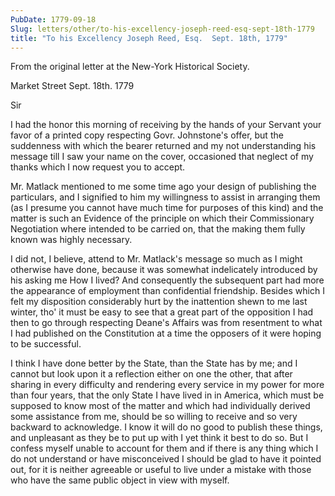 ```yaml
---
PubDate: 1779-09-18
Slug: letters/other/to-his-excellency-joseph-reed-esq-sept-18th-1779
title: "To his Excellency Joseph Reed, Esq.  Sept. 18th, 1779"
---
```


   From the original letter at the New-York Historical Society.

   Market Street Sept. 18th. 1779

   Sir

   I had the honor this morning of receiving by the hands of your Servant
   your favor of a printed copy respecting Govr. Johnstone's offer, but
   the suddenness with which the bearer returned and my not understanding his
   message till I saw your name on the cover, occasioned that neglect of my
   thanks which I now request you to accept.

   Mr. Matlack mentioned to me some time ago your design of publishing the
   particulars, and I signified to him my willingness to assist in arranging
   them (as I presume you cannot have much time for purposes of this kind)
   and the matter is such an Evidence of the principle on which their
   Commissionary Negotiation where intended to be carried on, that the making
   them fully known was highly necessary.

   I did not, I believe, attend to Mr. Matlack's message so much as I might
   otherwise have done, because it was somewhat indelicately introduced by
   his asking me How I lived? And consequently the subsequent part had more
   the appearance of employment than confidential friendship. Besides which I
   felt my disposition considerably hurt by the inattention shewn to me last
   winter, tho' it must be easy to see that a great part of the opposition
   I had then to go through respecting Deane's Affairs was from resentment to
   what I had published on the Constitution at a time the opposers of it were
   hoping to be successful. 
   
   I think I have done better by the State, than the
   State has by me; and I cannot but look upon it a reflection either on one
   the other, that after sharing in every difficulty and rendering every
   service in my power for more than four years, that the only State I have
   lived in in America, which must be supposed to know most of the matter and
   which had individually derived some assistance from me, should be so
   willing to receive and so very backward to acknowledge. I know it will do
   no good to publish these things, and unpleasant as they be to put up with
   I yet think it best to do so. But I confess myself unable to account for
   them and if there is any thing which I do not understand or have
   misconceived I should be glad to have it pointed out, for it is neither
   agreeable or useful to live under a mistake with those who have the same
   public object in view with myself.



